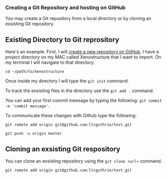 ### Creating a Git Repository and hosting on GitHub

You may create a Git repository from a local directory or  by cloning an exsisting Git repository.


## Existing Directory to Git reprository


Here's an example. First, I will [create a new repository on GitHub](https://help.github.com/articles/creating-a-new-repository/).
I have a project directory on my MAC called Xenostructure that I want to import. On my terminal I will navigate to that directory.

`cd ~/path/to/Xenostructure`


Once inside my directory I will type the `git init` command.

To track the exsisting files in the directory use the `git add .`  command.

You can add your first commit meesage by typing the following: `git commit -m 'commit message'`.

To communicate these changes with Github type the following:

`git remote add origin git@github.com:ltcguthrie/test.git`

`git push -u origin master`

## Cloning an exsisting Git respository

You can clone an exsisting repository using the `git clone <url>` command.

`git remote add origin git@github.com:ltcguthrie/test.git`

